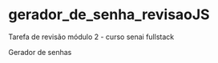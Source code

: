 # gerador_de_senha_revisaoJS

Tarefa de revisão módulo 2 - curso senai fullstack

Gerador de senhas
